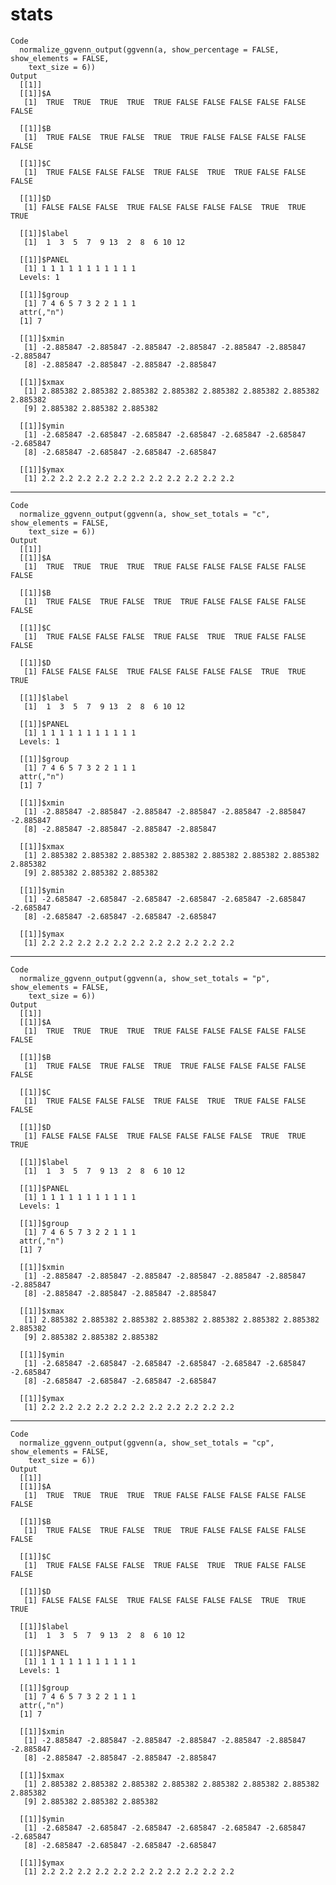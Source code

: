 # stats

    Code
      normalize_ggvenn_output(ggvenn(a, show_percentage = FALSE, show_elements = FALSE,
        text_size = 6))
    Output
      [[1]]
      [[1]]$A
       [1]  TRUE  TRUE  TRUE  TRUE  TRUE FALSE FALSE FALSE FALSE FALSE FALSE
      
      [[1]]$B
       [1]  TRUE FALSE  TRUE FALSE  TRUE  TRUE FALSE FALSE FALSE FALSE FALSE
      
      [[1]]$C
       [1]  TRUE FALSE FALSE FALSE  TRUE FALSE  TRUE  TRUE FALSE FALSE FALSE
      
      [[1]]$D
       [1] FALSE FALSE FALSE  TRUE FALSE FALSE FALSE FALSE  TRUE  TRUE  TRUE
      
      [[1]]$label
       [1]  1  3  5  7  9 13  2  8  6 10 12
      
      [[1]]$PANEL
       [1] 1 1 1 1 1 1 1 1 1 1 1
      Levels: 1
      
      [[1]]$group
       [1] 7 4 6 5 7 3 2 2 1 1 1
      attr(,"n")
      [1] 7
      
      [[1]]$xmin
       [1] -2.885847 -2.885847 -2.885847 -2.885847 -2.885847 -2.885847 -2.885847
       [8] -2.885847 -2.885847 -2.885847 -2.885847
      
      [[1]]$xmax
       [1] 2.885382 2.885382 2.885382 2.885382 2.885382 2.885382 2.885382 2.885382
       [9] 2.885382 2.885382 2.885382
      
      [[1]]$ymin
       [1] -2.685847 -2.685847 -2.685847 -2.685847 -2.685847 -2.685847 -2.685847
       [8] -2.685847 -2.685847 -2.685847 -2.685847
      
      [[1]]$ymax
       [1] 2.2 2.2 2.2 2.2 2.2 2.2 2.2 2.2 2.2 2.2 2.2
      
      

---

    Code
      normalize_ggvenn_output(ggvenn(a, show_set_totals = "c", show_elements = FALSE,
        text_size = 6))
    Output
      [[1]]
      [[1]]$A
       [1]  TRUE  TRUE  TRUE  TRUE  TRUE FALSE FALSE FALSE FALSE FALSE FALSE
      
      [[1]]$B
       [1]  TRUE FALSE  TRUE FALSE  TRUE  TRUE FALSE FALSE FALSE FALSE FALSE
      
      [[1]]$C
       [1]  TRUE FALSE FALSE FALSE  TRUE FALSE  TRUE  TRUE FALSE FALSE FALSE
      
      [[1]]$D
       [1] FALSE FALSE FALSE  TRUE FALSE FALSE FALSE FALSE  TRUE  TRUE  TRUE
      
      [[1]]$label
       [1]  1  3  5  7  9 13  2  8  6 10 12
      
      [[1]]$PANEL
       [1] 1 1 1 1 1 1 1 1 1 1 1
      Levels: 1
      
      [[1]]$group
       [1] 7 4 6 5 7 3 2 2 1 1 1
      attr(,"n")
      [1] 7
      
      [[1]]$xmin
       [1] -2.885847 -2.885847 -2.885847 -2.885847 -2.885847 -2.885847 -2.885847
       [8] -2.885847 -2.885847 -2.885847 -2.885847
      
      [[1]]$xmax
       [1] 2.885382 2.885382 2.885382 2.885382 2.885382 2.885382 2.885382 2.885382
       [9] 2.885382 2.885382 2.885382
      
      [[1]]$ymin
       [1] -2.685847 -2.685847 -2.685847 -2.685847 -2.685847 -2.685847 -2.685847
       [8] -2.685847 -2.685847 -2.685847 -2.685847
      
      [[1]]$ymax
       [1] 2.2 2.2 2.2 2.2 2.2 2.2 2.2 2.2 2.2 2.2 2.2
      
      

---

    Code
      normalize_ggvenn_output(ggvenn(a, show_set_totals = "p", show_elements = FALSE,
        text_size = 6))
    Output
      [[1]]
      [[1]]$A
       [1]  TRUE  TRUE  TRUE  TRUE  TRUE FALSE FALSE FALSE FALSE FALSE FALSE
      
      [[1]]$B
       [1]  TRUE FALSE  TRUE FALSE  TRUE  TRUE FALSE FALSE FALSE FALSE FALSE
      
      [[1]]$C
       [1]  TRUE FALSE FALSE FALSE  TRUE FALSE  TRUE  TRUE FALSE FALSE FALSE
      
      [[1]]$D
       [1] FALSE FALSE FALSE  TRUE FALSE FALSE FALSE FALSE  TRUE  TRUE  TRUE
      
      [[1]]$label
       [1]  1  3  5  7  9 13  2  8  6 10 12
      
      [[1]]$PANEL
       [1] 1 1 1 1 1 1 1 1 1 1 1
      Levels: 1
      
      [[1]]$group
       [1] 7 4 6 5 7 3 2 2 1 1 1
      attr(,"n")
      [1] 7
      
      [[1]]$xmin
       [1] -2.885847 -2.885847 -2.885847 -2.885847 -2.885847 -2.885847 -2.885847
       [8] -2.885847 -2.885847 -2.885847 -2.885847
      
      [[1]]$xmax
       [1] 2.885382 2.885382 2.885382 2.885382 2.885382 2.885382 2.885382 2.885382
       [9] 2.885382 2.885382 2.885382
      
      [[1]]$ymin
       [1] -2.685847 -2.685847 -2.685847 -2.685847 -2.685847 -2.685847 -2.685847
       [8] -2.685847 -2.685847 -2.685847 -2.685847
      
      [[1]]$ymax
       [1] 2.2 2.2 2.2 2.2 2.2 2.2 2.2 2.2 2.2 2.2 2.2
      
      

---

    Code
      normalize_ggvenn_output(ggvenn(a, show_set_totals = "cp", show_elements = FALSE,
        text_size = 6))
    Output
      [[1]]
      [[1]]$A
       [1]  TRUE  TRUE  TRUE  TRUE  TRUE FALSE FALSE FALSE FALSE FALSE FALSE
      
      [[1]]$B
       [1]  TRUE FALSE  TRUE FALSE  TRUE  TRUE FALSE FALSE FALSE FALSE FALSE
      
      [[1]]$C
       [1]  TRUE FALSE FALSE FALSE  TRUE FALSE  TRUE  TRUE FALSE FALSE FALSE
      
      [[1]]$D
       [1] FALSE FALSE FALSE  TRUE FALSE FALSE FALSE FALSE  TRUE  TRUE  TRUE
      
      [[1]]$label
       [1]  1  3  5  7  9 13  2  8  6 10 12
      
      [[1]]$PANEL
       [1] 1 1 1 1 1 1 1 1 1 1 1
      Levels: 1
      
      [[1]]$group
       [1] 7 4 6 5 7 3 2 2 1 1 1
      attr(,"n")
      [1] 7
      
      [[1]]$xmin
       [1] -2.885847 -2.885847 -2.885847 -2.885847 -2.885847 -2.885847 -2.885847
       [8] -2.885847 -2.885847 -2.885847 -2.885847
      
      [[1]]$xmax
       [1] 2.885382 2.885382 2.885382 2.885382 2.885382 2.885382 2.885382 2.885382
       [9] 2.885382 2.885382 2.885382
      
      [[1]]$ymin
       [1] -2.685847 -2.685847 -2.685847 -2.685847 -2.685847 -2.685847 -2.685847
       [8] -2.685847 -2.685847 -2.685847 -2.685847
      
      [[1]]$ymax
       [1] 2.2 2.2 2.2 2.2 2.2 2.2 2.2 2.2 2.2 2.2 2.2
      
      


